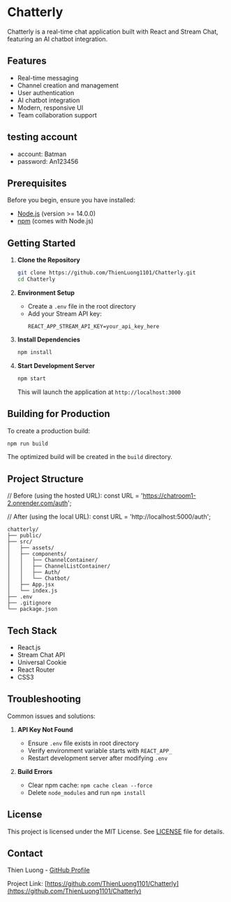 # Chatterly

Chatterly is a real-time chat application built with React and Stream Chat, featuring an AI chatbot integration.

## Features

- Real-time messaging
- Channel creation and management
- User authentication
- AI chatbot integration
- Modern, responsive UI
- Team collaboration support

## testing account
- account: Batman
- password: An123456

## Prerequisites

Before you begin, ensure you have installed:
- [Node.js](https://nodejs.org/) (version >= 14.0.0)
- [npm](https://www.npmjs.com/) (comes with Node.js)

## Getting Started

1. **Clone the Repository**
   ```bash
   git clone https://github.com/ThienLuong1101/Chatterly.git
   cd Chatterly
   ```

2. **Environment Setup**
   - Create a `.env` file in the root directory
   - Add your Stream API key:
     ```
     REACT_APP_STREAM_API_KEY=your_api_key_here
     ```

3. **Install Dependencies**
   ```bash
   npm install
   ```

4. **Start Development Server**
   ```bash
   npm start
   ```
   This will launch the application at `http://localhost:3000`

## Building for Production

To create a production build:
```bash
npm run build
```

The optimized build will be created in the `build` directory.



## Project Structure

// Before (using the hosted URL):
const URL = 'https://chatroom1-2.onrender.com/auth';

// After (using the local URL):
const URL = 'http://localhost:5000/auth';

```
chatterly/
├── public/
├── src/
│   ├── assets/
│   ├── components/
│   │   ├── ChannelContainer/
│   │   ├── ChannelListContainer/
│   │   ├── Auth/
│   │   └── Chatbot/
│   ├── App.jsx
│   └── index.js
├── .env
├── .gitignore
└── package.json
```

## Tech Stack

- React.js
- Stream Chat API
- Universal Cookie
- React Router
- CSS3

## Troubleshooting

Common issues and solutions:

1. **API Key Not Found**
   - Ensure `.env` file exists in root directory
   - Verify environment variable starts with `REACT_APP_`
   - Restart development server after modifying `.env`

2. **Build Errors**
   - Clear npm cache: `npm cache clean --force`
   - Delete `node_modules` and run `npm install`

## License

This project is licensed under the MIT License. See [LICENSE](LICENSE) file for details.

## Contact

Thien Luong - [GitHub Profile](https://github.com/ThienLuong1101)

Project Link: [https://github.com/ThienLuong1101/Chatterly](https://github.com/ThienLuong1101/Chatterly)
